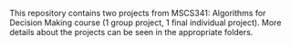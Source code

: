 This repository contains two projects from MSCS341: Algorithms for Decision Making course (1 group project, 1 final individual project). More details about the projects can be seen in the appropriate folders.
